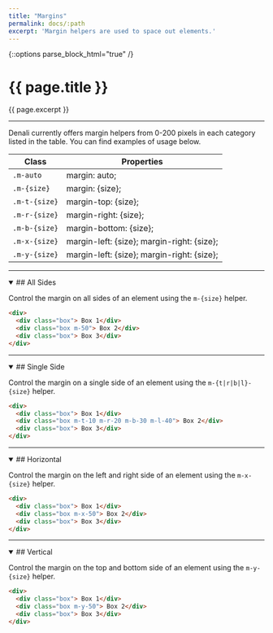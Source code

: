 ```yaml
---
title: "Margins"
permalink: docs/:path
excerpt: 'Margin helpers are used to space out elements.'
---
```

{::options parse_block_html="true" /}

# {{ page.title }}
{{ page.excerpt }}

***

Denali currently offers margin helpers from 0-200 pixels in each category listed in the table. You can find examples of usage below.

| Class         | Properties       |
| ------------- | ---------------- |
| `.m-auto`     | margin: auto;    |
| `.m-{size}`   | margin: {size}; |
| `.m-t-{size}` | margin-top: {size}; |
| `.m-r-{size}` | margin-right: {size}; |
| `.m-b-{size}` | margin-bottom: {size}; |
| `.m-x-{size}` | margin-left: {size}; margin-right: {size}; |
| `.m-y-{size}` | margin-left: {size}; margin-right: {size}; |

***

<details open >
<summary>
## All Sides
</summary>

Control the margin on all sides of an element using the `m-{size}` helper.
```html
<div>
  <div class="box"> Box 1</div>
  <div class="box m-50"> Box 2</div>
  <div class="box"> Box 3</div>
</div>
```

</details>

***

<details open >
<summary>
## Single Side
</summary>

Control the margin on a single side of an element using the `m-{t|r|b|l}-{size}` helper.
```html
<div>
  <div class="box"> Box 1</div>
  <div class="box m-t-10 m-r-20 m-b-30 m-l-40"> Box 2</div>
  <div class="box"> Box 3</div>
</div>
```

</details>

***

<details open >
<summary>
## Horizontal
</summary>

Control the margin on the left and right side of an element using the `m-x-{size}` helper.
```html
<div>
  <div class="box"> Box 1</div>
  <div class="box m-x-50"> Box 2</div>
  <div class="box"> Box 3</div>
</div>
```

</details>

***

<details open >
<summary>
## Vertical
</summary>

Control the margin on the top and bottom side of an element using the `m-y-{size}` helper.
```html
<div>
  <div class="box"> Box 1</div>
  <div class="box m-y-50"> Box 2</div>
  <div class="box"> Box 3</div>
</div>
```

</details>
